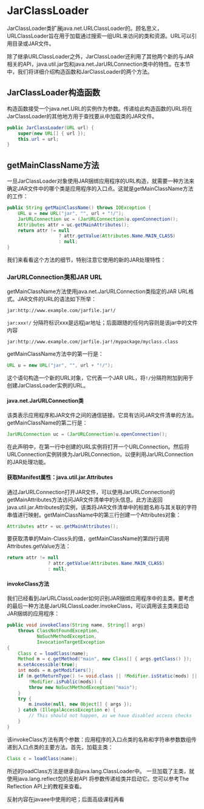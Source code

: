 # JarClassLoader

JarClassLoader类扩展java.net.URLClassLoader的。顾名思义，URLClassLoader旨在用于加载通过搜索一组URL来访问的类和资源。URL可以引用目录或JAR文件。

除了继承URLClassLoader之外，JarClassLoader还利用了其他两个新的与JAR相关的API，java.util.jar包和java.net.JarURLConnection类中的特性。在本节中，我们将详细介绍构造函数和JarClassLoader的两个方法。


## JarClassLoader构造函数

构造函数接受一个java.net.URL的实例作为参数。传递给此构造函数的URL将在JarClassLoader的其他地方用于查找要从中加载类的JAR文件。
```java
public JarClassLoader(URL url) {
    super(new URL[] { url });
    this.url = url;
}
```

## getMainClassName方法
一旦JarClassLoader对象使用JAR捆绑应用程序的URL构造，就需要一种方法来确定JAR文件中的哪个类是应用程序的入口点。这就是getMainClassName方法的工作：

```java
public String getMainClassName() throws IOException {
    URL u = new URL("jar", "", url + "!/");
    JarURLConnection uc = (JarURLConnection)u.openConnection();
    Attributes attr = uc.getMainAttributes();
    return attr != null
                   ? attr.getValue(Attributes.Name.MAIN_CLASS)
                   : null;
}
```
我们来看看这个方法的细节，特别注意它使用的新的JAR处理特性：

### JarURLConnection类和JAR URL

getMainClassName方法使用java.net.JarURLConnection类指定的JAR URL格式。JAR文件的URL的语法如下所举：

```
jar:http://www.example.com/jarfile.jar!/
```
`jar:xxx!/` 分隔符标识xxx是远程jar地址；后面跟随的任何内容则是该jar中的文件内容
```
jar:http://www.example.com/jarfile.jar!/mypackage/myclass.class
```

getMainClassName方法中的第一行是：
```java
URL u = new URL("jar", "", url + "!/");
```
这个语句构造一个新的URL对象，它代表一个JAR URL，将`!/`分隔符附加到用于创建JarClassLoader实例的URL。

#### java.net.JarURLConnection类

该类表示应用程序和JAR文件之间的通信链接。它具有访问JAR文件清单的方法。getMainClassName的第二行是：

```java
JarURLConnection uc = (JarURLConnection)u.openConnection();
```
在此声明中，在第一行中创建的URL实例将打开一个URLConnection。然后将URLConnection实例转换为JarURLConnection，以便利用JarURLConnection的JAR处理功能。

#### 获取Manifest属性：java.util.jar.Attributes
通过JarURLConnection打开JAR文件，可以使用JarURLConnection的getMainAttributes方法访问JAR文件清单中的头信息。此方法返回java.util.jar.Attributes的实例，该类将JAR文件清单中的标题名称与其关联的字符串值进行映射。getMainClassName中的第三行创建一个Attributes对象：

```java
Attributes attr = uc.getMainAttributes();
```
要获取清单的Main-Class头的值，getMainClassName的第四行调用Attributes.getValue方法：

```java
return attr != null
               ? attr.getValue(Attributes.Name.MAIN_CLASS)
               : null;
```

#### invokeClass方法

我们已经看到JarURLClassLoader如何识别JAR捆绑应用程序中的主类。要考虑的最后一种方法是JarURLClassLoader.invokeClass，可以调用该主类来启动JAR捆绑的应用程序：

```java
public void invokeClass(String name, String[] args)
    throws ClassNotFoundException,
           NoSuchMethodException,
           InvocationTargetException
{
    Class c = loadClass(name);
    Method m = c.getMethod("main", new Class[] { args.getClass() });
    m.setAccessible(true);
    int mods = m.getModifiers();
    if (m.getReturnType() != void.class || !Modifier.isStatic(mods) ||
        !Modifier.isPublic(mods)) {
        throw new NoSuchMethodException("main");
    }
    try {
        m.invoke(null, new Object[] { args });
    } catch (IllegalAccessException e) {
        // This should not happen, as we have disabled access checks
    }
}
```

该invokeClass方法有两个参数：应用程序的入口点类的名称和字符串参数数组传递到入口点类的主要方法。首先，加载主类：

```java
Class c = loadClass(name);
```

所述的loadClass方法是继承自java.lang.ClassLoader中。
一旦加载了主类，就使用java.lang.reflect包的反射API 将参数传递给类并启动它。您可以参考The Reflection API上的教程来查看。

反射内容在javaee中使用的吧；后面高级课程再看
